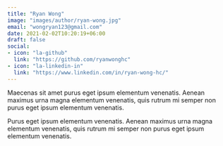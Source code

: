 ```yaml
---
title: "Ryan Wong"
image: "images/author/ryan-wong.jpg"
email: "wongryan123@gmail.com"
date: 2021-02-02T10:20:19+06:00
draft: false
social:
- icon: "la-github"
  link: "https://github.com/ryanwonghc"
- icon: "la-linkedin-in"
  link: "https://www.linkedin.com/in/ryan-wong-hc/"
---
```


Maecenas sit amet purus eget ipsum elementum venenatis. Aenean maximus urna magna elementum venenatis, quis rutrum mi semper non purus eget ipsum elementum venenatis.

Purus eget ipsum elementum venenatis. Aenean maximus urna magna elementum venenatis, quis rutrum mi semper non purus eget ipsum elementum venenatis.